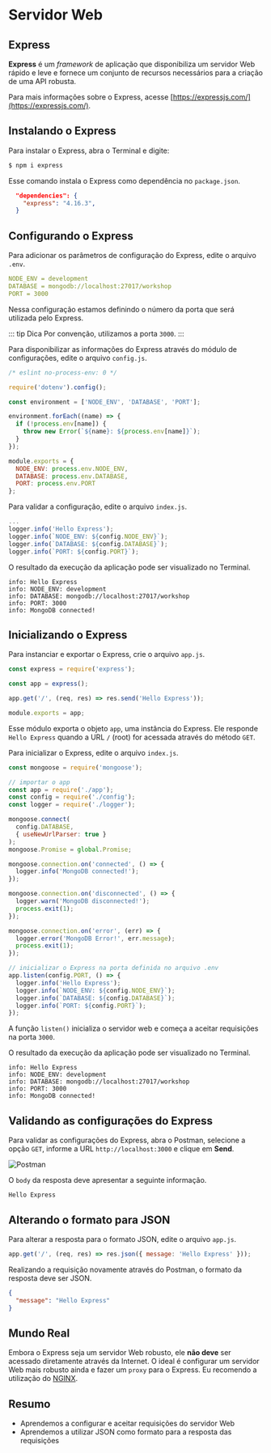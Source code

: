 # Servidor Web

## Express

**Express** é um _framework_ de aplicação que disponibiliza um servidor Web rápido e leve e fornece um conjunto de recursos necessários para a criação de uma API robusta.

Para mais informações sobre o Express, acesse [https://expressjs.com/](https://expressjs.com/).

## Instalando o Express

Para instalar o Express, abra o Terminal e digite:

```bash
$ npm i express
```

Esse comando instala o Express como dependência no `package.json`.

```json
  "dependencies": {
    "express": "4.16.3",
  }
```

## Configurando o Express

Para adicionar os parâmetros de configuração do Express, edite o arquivo `.env`.

```yaml
NODE_ENV = development
DATABASE = mongodb://localhost:27017/workshop
PORT = 3000
```

Nessa configuração estamos definindo o número da porta que será utilizada pelo Express.

::: tip Dica
Por convenção, utilizamos a porta `3000`.
:::

Para disponibilizar as informações do Express através do módulo de configurações, edite o arquivo `config.js`.

```javascript
/* eslint no-process-env: 0 */

require('dotenv').config();

const environment = ['NODE_ENV', 'DATABASE', 'PORT'];

environment.forEach((name) => {
  if (!process.env[name]) {
    throw new Error(`${name}: ${process.env[name]}`);
  }
});

module.exports = {
  NODE_ENV: process.env.NODE_ENV,
  DATABASE: process.env.DATABASE,
  PORT: process.env.PORT
};
```

Para validar a configuração, edite o arquivo `index.js`.

```javascript
...
logger.info('Hello Express');
logger.info(`NODE_ENV: ${config.NODE_ENV}`);
logger.info(`DATABASE: ${config.DATABASE}`);
logger.info(`PORT: ${config.PORT}`);
```

O resultado da execução da aplicação pode ser visualizado no Terminal.

```text
info: Hello Express
info: NODE_ENV: development
info: DATABASE: mongodb://localhost:27017/workshop
info: PORT: 3000
info: MongoDB connected!
```

## Inicializando o Express

Para instanciar e exportar o Express, crie o arquivo `app.js`.

```javascript
const express = require('express');

const app = express();

app.get('/', (req, res) => res.send('Hello Express'));

module.exports = app;
```

Esse módulo exporta o objeto `app`, uma instância do Express. Ele responde `Hello Express` quando a URL `/` (root) for acessada através do método `GET`.

Para inicializar o Express, edite o arquivo `index.js`.

```javascript
const mongoose = require('mongoose');

// importar o app
const app = require('./app');
const config = require('./config');
const logger = require('./logger');

mongoose.connect(
  config.DATABASE,
  { useNewUrlParser: true }
);
mongoose.Promise = global.Promise;

mongoose.connection.on('connected', () => {
  logger.info('MongoDB connected!');
});

mongoose.connection.on('disconnected', () => {
  logger.warn('MongoDB disconnected!');
  process.exit(1);
});

mongoose.connection.on('error', (err) => {
  logger.error('MongoDB Error!', err.message);
  process.exit(1);
});

// inicializar o Express na porta definida no arquivo .env
app.listen(config.PORT, () => {
  logger.info('Hello Express');
  logger.info(`NODE_ENV: ${config.NODE_ENV}`);
  logger.info(`DATABASE: ${config.DATABASE}`);
  logger.info(`PORT: ${config.PORT}`);
});
```

A função `listen()` inicializa o servidor web e começa a aceitar requisições na porta `3000`.

O resultado da execução da aplicação pode ser visualizado no Terminal.

```text
info: Hello Express
info: NODE_ENV: development
info: DATABASE: mongodb://localhost:27017/workshop
info: PORT: 3000
info: MongoDB connected!
```

## Validando as configurações do Express

Para validar as configurações do Express, abra o Postman, selecione a opção `GET`, informe a URL `http://localhost:3000` e clique em **Send**.

![Postman](/images/webserver/postman-localhost.png)

O `body` da resposta deve apresentar a seguinte informação.

```text
Hello Express
```

## Alterando o formato para JSON

Para alterar a resposta para o formato JSON, edite o arquivo `app.js`.

```javascript
app.get('/', (req, res) => res.json({ message: 'Hello Express' }));
```

Realizando a requisição novamente através do Postman, o formato da resposta deve ser JSON.

```json
{
  "message": "Hello Express"
}
```

## Mundo Real

Embora o Express seja um servidor Web robusto, ele **não deve** ser acessado diretamente através da Internet. O ideal é configurar um servidor Web mais robusto ainda e fazer um `proxy` para o Express. Eu recomendo a utilização do [NGINX](https://www.nginx.com/).

## Resumo

- Aprendemos a configurar e aceitar requisições do servidor Web
- Aprendemos a utilizar JSON como formato para a resposta das requisições

